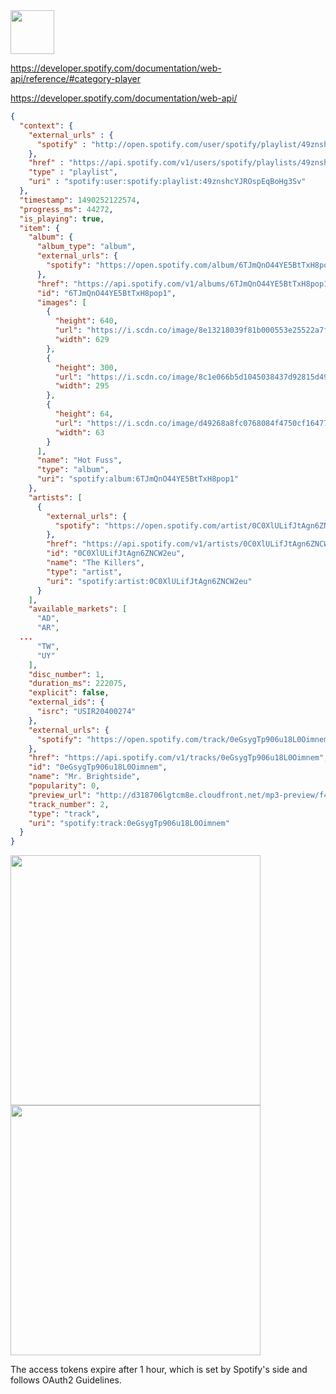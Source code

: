 <img src="https://image.flaticon.com/icons/png/512/2111/2111685.png" width="70px">

https://developer.spotify.com/documentation/web-api/reference/#category-player

https://developer.spotify.com/documentation/web-api/

```json
{
  "context": {
    "external_urls" : {
      "spotify" : "http://open.spotify.com/user/spotify/playlist/49znshcYJROspEqBoHg3Sv"
    },
    "href" : "https://api.spotify.com/v1/users/spotify/playlists/49znshcYJROspEqBoHg3Sv",
    "type" : "playlist",
    "uri" : "spotify:user:spotify:playlist:49znshcYJROspEqBoHg3Sv"
  },
  "timestamp": 1490252122574,
  "progress_ms": 44272,
  "is_playing": true,
  "item": {
    "album": {
      "album_type": "album",
      "external_urls": {
        "spotify": "https://open.spotify.com/album/6TJmQnO44YE5BtTxH8pop1"
      },
      "href": "https://api.spotify.com/v1/albums/6TJmQnO44YE5BtTxH8pop1",
      "id": "6TJmQnO44YE5BtTxH8pop1",
      "images": [
        {
          "height": 640,
          "url": "https://i.scdn.co/image/8e13218039f81b000553e25522a7f0d7a0600f2e",
          "width": 629
        },
        {
          "height": 300,
          "url": "https://i.scdn.co/image/8c1e066b5d1045038437d92815d49987f519e44f",
          "width": 295
        },
        {
          "height": 64,
          "url": "https://i.scdn.co/image/d49268a8fc0768084f4750cf1647709e89a27172",
          "width": 63
        }
      ],
      "name": "Hot Fuss",
      "type": "album",
      "uri": "spotify:album:6TJmQnO44YE5BtTxH8pop1"
    },
    "artists": [
      {
        "external_urls": {
          "spotify": "https://open.spotify.com/artist/0C0XlULifJtAgn6ZNCW2eu"
        },
        "href": "https://api.spotify.com/v1/artists/0C0XlULifJtAgn6ZNCW2eu",
        "id": "0C0XlULifJtAgn6ZNCW2eu",
        "name": "The Killers",
        "type": "artist",
        "uri": "spotify:artist:0C0XlULifJtAgn6ZNCW2eu"
      }
    ],
    "available_markets": [
      "AD",
      "AR",
  ...
      "TW",
      "UY"
    ],
    "disc_number": 1,
    "duration_ms": 222075,
    "explicit": false,
    "external_ids": {
      "isrc": "USIR20400274"
    },
    "external_urls": {
      "spotify": "https://open.spotify.com/track/0eGsygTp906u18L0Oimnem"
    },
    "href": "https://api.spotify.com/v1/tracks/0eGsygTp906u18L0Oimnem",
    "id": "0eGsygTp906u18L0Oimnem",
    "name": "Mr. Brightside",
    "popularity": 0,
    "preview_url": "http://d318706lgtcm8e.cloudfront.net/mp3-preview/f454c8224828e21fa146af84916fd22cb89cedc6",
    "track_number": 2,
    "type": "track",
    "uri": "spotify:track:0eGsygTp906u18L0Oimnem"
  }
}
```
<img src="https://i.imgur.com/431oGFu.png" width="400px">
<img src="https://i.imgur.com/7aaKWcM.png" width="400px">

The access tokens expire after 1 hour, which is set by Spotify's side and follows OAuth2 Guidelines.
